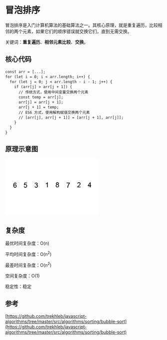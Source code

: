 # 冒泡排序

冒泡排序是入门计算机算法的基础算法之一。其核心原理，就是重复遍历，比较相邻的两个元素，如果它们的顺序错误就交换它们，直到无需交换。

关键词：**重复遍历**、**相邻元素比较**、**交换**。

## 核心代码

```js{5-10}
const arr = [...];
for (let i = 0; i < arr.length; i++) {
  for (let j = 0; j < arr.length - i - 1; j++) {
    if (arr[j] > arr[j + 1]) {
      // 传统方式，使用中间变量交换两个元素
      const temp = arr[j];
      arr[j] = arr[j + 1];
      arr[j + 1] = temp;
      // ES6 方式，使用解构赋值交换两个元素
      // [arr[j], arr[j + 1]] = [arr[j + 1], arr[j]];
    }
  }
}
```

## 原理示意图

![冒泡排序原理示意图](../assets/Bubble-sort-example-300px.gif)

## 复杂度

最优时间复杂度：O(n)

平均时间复杂度：O(n<sup>2</sup>)

最差时间复杂度：O(n<sup>2</sup>)

空间复杂度：O(1)

稳定性：稳定

## 参考

[https://github.com/trekhleb/javascript-algorithms/tree/master/src/algorithms/sorting/bubble-sort](https://github.com/trekhleb/javascript-algorithms/tree/master/src/algorithms/sorting/bubble-sort)
